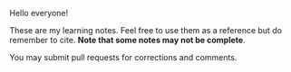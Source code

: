 Hello everyone!

These are my learning notes. Feel free to use them as a reference but do remember to cite. **Note that some notes may not be complete**.

You may submit pull requests for corrections and comments.
